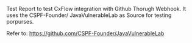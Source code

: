 Test Report to test CxFlow integration with Github Thorugh Webhook.
It uses the CSPF-Founder/ JavaVulnerableLab as Source for testing porpurses.


Refer to:  https://github.com/CSPF-Founder/JavaVulnerableLab